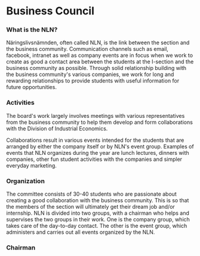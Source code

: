 # Business Council

### What is the NLN?

Näringslivsnämnden, often called NLN, is the link between the section and the business community. Communication channels such as email, facebook, intranet as well as company events are in focus when we work to create as good a contact area between the students at the I-section and the business community as possible. Through solid relationship building with the business community's various companies, we work for long and rewarding relationships to provide students with useful information for future opportunities.

### Activities

The board's work largely involves meetings with various representatives from the business community to help them develop and form collaborations with the Division of Industrial Economics.

Collaborations result in various events intended for the students that are arranged by either the company itself or by NLN's event group. Examples of events that NLN organizes during the year are lunch lectures, dinners with companies, other fun student activities with the companies and simpler everyday marketing.

### Organization

The committee consists of 30-40 students who are passionate about creating a good collaboration with the business community. This is so that the members of the section will ultimately get their dream job and/or internship. NLN is divided into two groups, with a chairman who helps and supervises the two groups in their work. One is the company group, which takes care of the day-to-day contact. The other is the event group, which administers and carries out all events organized by the NLN.

### Chairman